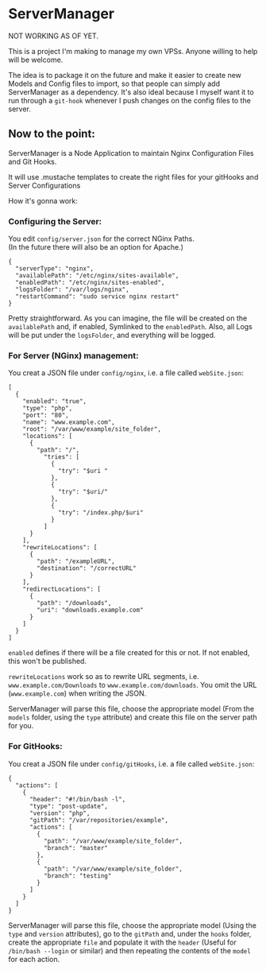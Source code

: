 ServerManager
=============

NOT WORKING AS OF YET.

This is a project I'm making to manage my own VPSs. Anyone willing to help will be welcome.

The idea is to package it on the future and make it easier to create new Models and Config files to import, so that people can simply add ServerManager as a dependency. It's also ideal because I myself want it to run through a `git-hook` whenever I push changes on the config files to the server.


Now to the point:
---------------------

ServerManager is a Node Application to maintain Nginx Configuration Files and Git Hooks.

It will use .mustache templates to create the right files for your gitHooks and Server Configurations

How it's gonna work:

### Configuring the Server:

You edit `config/server.json` for the correct NGinx Paths.  
(In the future there will also be an option for Apache.)

    {
      "serverType": "nginx",
      "availablePath": "/etc/nginx/sites-available",
      "enabledPath": "/etc/nginx/sites-enabled",
      "logsFolder": "/var/logs/nginx",
      "restartCommand": "sudo service nginx restart"
    }


Pretty straightforward. As you can imagine, the file will be created on the `availablePath` and, if enabled, Symlinked to the `enabledPath`. Also, all Logs will be put under the `logsFolder`, and everything will be logged.

### For Server (NGinx) management:

You creat a JSON file under `config/nginx`, i.e. a file called `webSite.json`:

    [
      {
        "enabled": "true",
        "type": "php",
        "port": "80",
        "name": "www.example.com",
        "root": "/var/www/example/site_folder",
        "locations": [
          {
            "path": "/",
              "tries": [
                {
                  "try": "$uri "
                },
                {
                  "try": "$uri/"
                },
                {
                  "try": "/index.php/$uri"
                }
              ]
          }
        ],
        "rewriteLocations": [
          {
            "path": "/exampleURL",
            "destination": "/correctURL"
          }
        ],
        "redirectLocations": [
          {
            "path": "/downloads",
            "uri": "downloads.example.com"
          }
        ]
      }
    ]


`enabled` defines if there will be a file created for this or not. If not enabled, this won't be published.

`rewriteLocations` work so as to rewrite URL segments, i.e. `www.example.com/Downloads` to `www.example.com/downloads`. You omit the URL (`www.example.com`) when writing the JSON.

ServerManager will parse this file, choose the appropriate model (From the `models` folder, using the `type` attribute) and create this file on the server path for you.


### For GitHooks:

You creat a JSON file under `config/gitHooks`, i.e. a file called `webSite.json`:

    {
      "actions": [
        {
          "header": "#!/bin/bash -l",
          "type": "post-update",
          "version": "php",
          "gitPath": "/var/repositories/example",
          "actions": [
            {
              "path": "/var/www/example/site_folder",
              "branch": "master"
            },
            {
              "path": "/var/www/example/site_folder",
              "branch": "testing"
            }
          ]
        }
      ]
    }

ServerManager will parse this file, choose the appropriate model (Using the `type` and `version` attributes), go to the `gitPath` and, under the `hooks` folder, create the appropriate `file` and populate it with the `header` (Useful for `/bin/bash --login` or similar) and then repeating the contents of the `model` for each action.